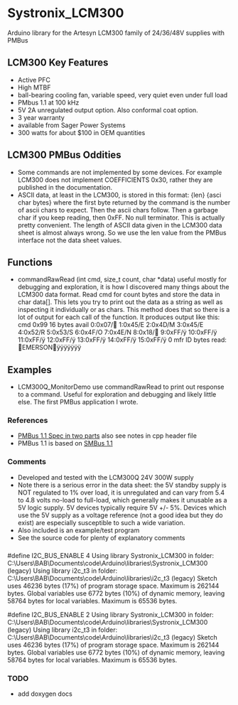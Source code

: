 # Systronix_LCM300
Arduino library for the Artesyn LCM300 family of 24/36/48V supplies with PMBus

## LCM300 Key Features
 - Active PFC
 - High MTBF
 - ball-bearing cooling fan, variable speed, very quiet even under full load
 - PMbus 1.1 at 100 kHz
 - 5V 2A unregulated output option. Also conformal coat option.
 - 3 year warranty
 - available from Sager Power Systems
 - 300 watts for about $100 in OEM quantities

## LCM300 PMBus Oddities
 - Some commands are not implemented by some devices. For example LCM300 does not implement COEFFICIENTS 0x30, rather they are published in the documentation.
 - ASCII data, at least in the LCM300, is stored in this format: {len} {asci char bytes} where the first byte returned by the command is the number of ascii
 chars to expect. Then the ascii chars follow. Then a garbage char if you keep reading, then 0xFF. No null terminator. This is actually pretty convenient. The
 length of ASCII data given in the LCM300 data sheet is almost always wrong. So we use the len value from the PMBus interface not the data sheet values.

## Functions
 - commandRawRead (int cmd, size_t count, char *data) useful mostly for debugging and exploration, it is how I discovered many things about the LCM300 data format. Read cmd for count bytes and store the data in char data[]. This lets you try to print out the data as a string as well as inspecting it individually or as chars. This method does that so there is a lot of output for each call of the function. It produces output like this:
	 cmd 0x99
	 16 bytes avail
	 0:0x07/ 1:0x45/E 2:0x4D/M 3:0x45/E 4:0x52/R 5:0x53/S 6:0x4F/O 7:0x4E/N 8:0x18/ 9:0xFF/ÿ 10:0xFF/ÿ 11:0xFF/ÿ 12:0xFF/ÿ 13:0xFF/ÿ 14:0xFF/ÿ 15:0xFF/ÿ 
	 0 mfr ID bytes read: EMERSONÿÿÿÿÿÿÿ


## Examples
 - LCM300Q_MonitorDemo use commandRawRead to print out response to a command. Useful for exploration and debugging and likely little else. The first PMBus application I wrote.

### References
 - [PMBus 1.1 Spec in two parts](http://pmbus.org/) also see notes in cpp header file
 - PMBus 1.1 is based on [SMBus 1.1](smbus.org/specs/smbus110.pdf)
 
### Comments
 - Developed and tested with the LCM300Q 24V 300W supply
 - Note there is a serious error in the data sheet: the 5V standby supply is NOT regulated to 1% over load, it is unregulated and can vary from 5.4 to 4.8 volts no-load to full-load, which generally makes it unusable as a 5V logic supply. 5V devices typically require 5V +/- 5%. Devices which use the 5V supply as a voltage reference (not a good idea but they do exist) are especially susceptible to such a wide variation.
 - Also included is an example/test program 
 - See the source code for plenty of explanatory comments

###
#define I2C_BUS_ENABLE 4
	Using library Systronix_LCM300 in folder: C:\Users\BAB\Documents\code\Arduino\libraries\Systronix_LCM300 (legacy)
	Using library i2c_t3 in folder: C:\Users\BAB\Documents\code\Arduino\libraries\i2c_t3 (legacy)
	Sketch uses 46236 bytes (17%) of program storage space. Maximum is 262144 bytes.
	Global variables use 6772 bytes (10%) of dynamic memory, leaving 58764 bytes for local variables. Maximum is 65536 bytes.

#define I2C_BUS_ENABLE 2
Using library Systronix_LCM300 in folder: C:\Users\BAB\Documents\code\Arduino\libraries\Systronix_LCM300 (legacy)
Using library i2c_t3 in folder: C:\Users\BAB\Documents\code\Arduino\libraries\i2c_t3 (legacy)
Sketch uses 46236 bytes (17%) of program storage space. Maximum is 262144 bytes.
Global variables use 6772 bytes (10%) of dynamic memory, leaving 58764 bytes for local variables. Maximum is 65536 bytes.

### TODO
 - add doxygen docs

